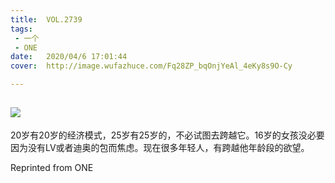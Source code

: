 ```yaml
---
title:	VOL.2739
tags:
 - 一个
 - ONE
date:	2020/04/6 17:01:44
cover:	http://image.wufazhuce.com/Fq28ZP_bqOnjYeAl_4eKy8s9O-Cy

---
```

![](http://image.wufazhuce.com/Fq28ZP_bqOnjYeAl_4eKy8s9O-Cy)
---

20岁有20岁的经济模式，25岁有25岁的，不必试图去跨越它。16岁的女孩没必要因为没有LV或者迪奥的包而焦虑。现在很多年轻人，有跨越他年龄段的欲望。
 
Reprinted from ONE
